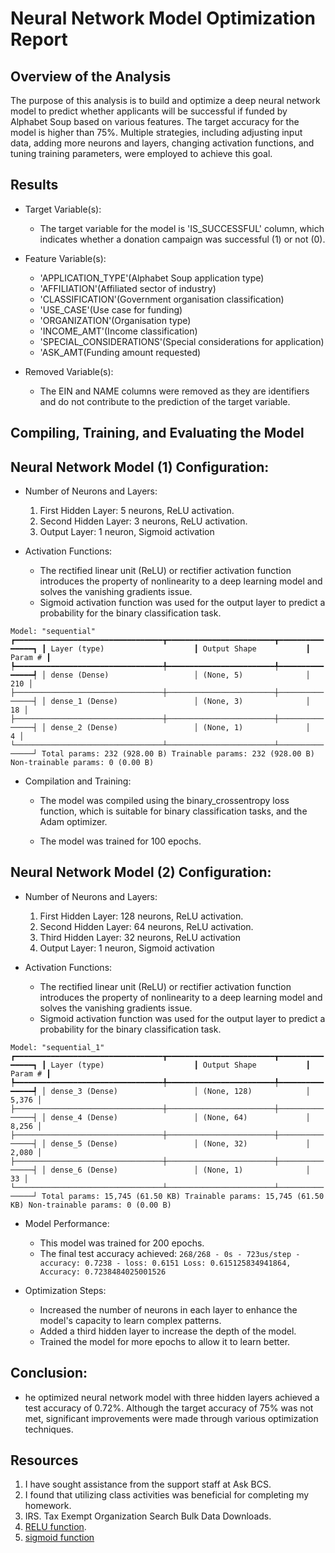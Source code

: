 # Neural Network Model Optimization Report

## Overview of the Analysis

The purpose of this analysis is to build and optimize a deep neural network model to predict whether applicants will be successful if funded by Alphabet Soup based on various features. The target accuracy for the model is higher than 75%. Multiple strategies, including adjusting input data, adding more neurons and layers, changing activation functions, and tuning training parameters, were employed to achieve this goal.

## Results

* Target Variable(s):
   
    * The target variable for the model is 'IS_SUCCESSFUL' column, which indicates whether a donation campaign was successful (1) or not (0).

* Feature Variable(s):
   
   * 'APPLICATION_TYPE'(Alphabet Soup application type)
   *  'AFFILIATION'(Affiliated sector of industry)
   * 'CLASSIFICATION'(Government organisation classification)
   * 'USE_CASE'(Use case for funding)
   * 'ORGANIZATION'(Organisation type)
   * 'INCOME_AMT'(Income classification)
   * 'SPECIAL_CONSIDERATIONS'(Special considerations for application)
   * 'ASK_AMT(Funding amount requested)

* Removed Variable(s):
   
   * The EIN and NAME columns were removed as they are identifiers and do not contribute to the prediction of the target variable.

## Compiling, Training, and Evaluating the Model

## Neural Network Model (1) Configuration:

* Number of Neurons and Layers:
     
     1. First Hidden Layer: 5 neurons, ReLU activation.
     2. Second Hidden Layer: 3 neurons, ReLU activation.
    3. Output Layer: 1 neuron, Sigmoid activation
* Activation Functions:
    
    * The rectified linear unit (ReLU) or rectifier activation function introduces the property of nonlinearity to a deep learning model and solves the vanishing gradients issue.
    * Sigmoid activation function was used for the output layer to predict a probability for the binary classification task.

`Model: "sequential"
┏━━━━━━━━━━━━━━━━━━━━━━━━━━━━━━━━━┳━━━━━━━━━━━━━━━━━━━━━━━━┳━━━━━━━━━━━━━━━┓
┃ Layer (type)                    ┃ Output Shape           ┃       Param # ┃
┡━━━━━━━━━━━━━━━━━━━━━━━━━━━━━━━━━╇━━━━━━━━━━━━━━━━━━━━━━━━╇━━━━━━━━━━━━━━━┩
│ dense (Dense)                   │ (None, 5)              │           210 │
├─────────────────────────────────┼────────────────────────┼───────────────┤
│ dense_1 (Dense)                 │ (None, 3)              │            18 │
├─────────────────────────────────┼────────────────────────┼───────────────┤
│ dense_2 (Dense)                 │ (None, 1)              │             4 │
└─────────────────────────────────┴────────────────────────┴───────────────┘
 Total params: 232 (928.00 B)
 Trainable params: 232 (928.00 B)
 Non-trainable params: 0 (0.00 B)`

 * Compilation and Training:
    
     * The model was compiled using the binary_crossentropy loss function, which is suitable for binary classification tasks, and the Adam optimizer.

     * The model was trained for 100 epochs.

## Neural Network Model (2) Configuration:

* Number of Neurons and Layers:
     
     1. First Hidden Layer: 128 neurons, ReLU activation.
     2. Second Hidden Layer: 64 neurons, ReLU activation.
     3. Third Hidden Layer: 32 neurons, ReLU activation
    4. Output Layer: 1 neuron, Sigmoid activation
* Activation Functions:
    
    * The rectified linear unit (ReLU) or rectifier activation function introduces the property of nonlinearity to a deep learning model and solves the vanishing gradients issue.
    * Sigmoid activation function was used for the output layer to predict a probability for the binary classification task.

`Model: "sequential_1"
┏━━━━━━━━━━━━━━━━━━━━━━━━━━━━━━━━━┳━━━━━━━━━━━━━━━━━━━━━━━━┳━━━━━━━━━━━━━━━┓
┃ Layer (type)                    ┃ Output Shape           ┃       Param # ┃
┡━━━━━━━━━━━━━━━━━━━━━━━━━━━━━━━━━╇━━━━━━━━━━━━━━━━━━━━━━━━╇━━━━━━━━━━━━━━━┩
│ dense_3 (Dense)                 │ (None, 128)            │         5,376 │
├─────────────────────────────────┼────────────────────────┼───────────────┤
│ dense_4 (Dense)                 │ (None, 64)             │         8,256 │
├─────────────────────────────────┼────────────────────────┼───────────────┤
│ dense_5 (Dense)                 │ (None, 32)             │         2,080 │
├─────────────────────────────────┼────────────────────────┼───────────────┤
│ dense_6 (Dense)                 │ (None, 1)              │            33 │
└─────────────────────────────────┴────────────────────────┴───────────────┘
 Total params: 15,745 (61.50 KB)
 Trainable params: 15,745 (61.50 KB)
 Non-trainable params: 0 (0.00 B)
 `
 * Model Performance:

     * This model was trained for 200 epochs.
     * The final test accuracy achieved:
     `268/268 - 0s - 723us/step - accuracy: 0.7238 - loss: 0.6151
Loss: 0.615125834941864, Accuracy: 0.7238484025001526`

* Optimization Steps:
   
    *  Increased the number of neurons in each layer to enhance the model's capacity to learn complex patterns.
    * Added a third hidden layer to increase the depth of the model.
    * Trained the model for more epochs to allow it to learn better.

## Conclusion:
   * he optimized neural network model with three hidden layers achieved a test accuracy of 0.72%. Although the target accuracy of 75% was not met, significant improvements were made through various optimization techniques.

## Resources

1. I have sought assistance from the support staff at Ask BCS.
2. I found that utilizing class activities was beneficial for completing my homework.
3. IRS. Tax Exempt Organization Search Bulk Data Downloads.
4. [RELU function](https://www.google.com/search?q=relu+function&oq=RELU+&gs_lcrp=EgZjaHJvbWUqBwgCEAAYgAQyBggAEEUYOTIHCAEQABiABDIHCAIQABiABDIHCAMQABiABDIHCAQQABiABDIHCAUQABiABDIHCAYQABiABDIHCAcQABiABDIHCAgQABiABDIHCAkQABiABNIBCDY3NTZqMGo3qAIIsAIB&sourceid=chrome&ie=UTF-8).
5. [sigmoid function](https://www.google.com/search?q=sigmoid+function&sca_esv=345267d81bec8f30&sca_upv=1&sxsrf=ADLYWIIB-JmctTXXPuMEq48yDFiB67Rgsg%3A1716117727339&ei=3-BJZv2UFOvYseMPiOanyA0&oq=sig+function&gs_lp=Egxnd3Mtd2l6LXNlcnAiDHNpZyBmdW5jdGlvbioCCAAyBhAAGAcYHjIGEAAYBxgeMgYQABgHGB4yBhAAGAcYHjIGEAAYBxgeMgYQABgHGB4yBhAAGAcYHjIGEAAYBxgeMgYQABgHGB4yBhAAGAcYHkj0JVDJDFjUGnACeAGQAQCYAZcCoAGrC6oBBTAuMy40uAEDyAEA-AEBmAIHoALKB8ICChAAGLADGNYEGEfCAg0QABiABBiwAxhDGIoFwgILEAAYgAQYkQIYigXCAg4QABiABBiRAhixAxiKBcICERAAGIAEGJECGLEDGIMBGIoFwgIIEAAYgAQYsQPCAgUQABiABMICCBAAGAcYChgewgIKEAAYgAQYQxiKBZgDAIgGAZAGCpIHBTIuMy4yoAelKA&sclient=gws-wiz-serp)
